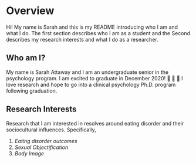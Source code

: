 
# Overview 
Hi! My name is Sarah and this is my README introducing who I am and what I do. The first section describes who I am as a student and the Second describes my research interests and what I do as a researcher.
 
## Who am I?
My name is Sarah Attaway and I am an undergraduate senior in the psychology program. I am excited to graduate in December 2020\! :tada: :tada: :tada: I love research and hope to go into a clinical psychology Ph.D. program following graduation.

## Research Interests
Research that I am interested in resolves around eating disorder and their sociocultural influences. 
Specifically,
1. *Eating disorder outcomes*
2. *Sexual Objectification*
3. *Body Image* 
